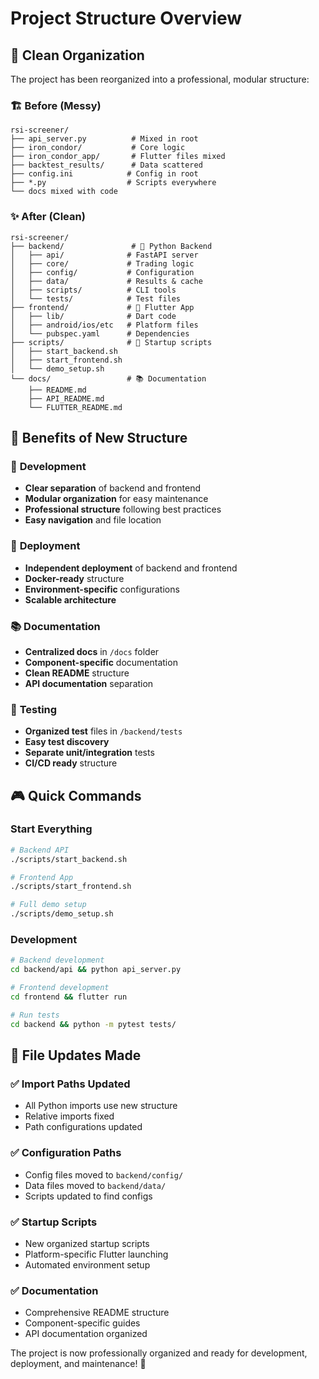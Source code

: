# Project Structure Overview

## 📁 Clean Organization

The project has been reorganized into a professional, modular structure:

### 🏗️ **Before** (Messy)
```
rsi-screener/
├── api_server.py          # Mixed in root
├── iron_condor/           # Core logic
├── iron_condor_app/       # Flutter files mixed
├── backtest_results/      # Data scattered
├── config.ini            # Config in root
├── *.py                  # Scripts everywhere
└── docs mixed with code
```

### ✨ **After** (Clean)
```
rsi-screener/
├── backend/               # 🐍 Python Backend
│   ├── api/              # FastAPI server
│   ├── core/             # Trading logic
│   ├── config/           # Configuration
│   ├── data/             # Results & cache
│   ├── scripts/          # CLI tools
│   └── tests/            # Test files
├── frontend/             # 📱 Flutter App
│   ├── lib/              # Dart code
│   ├── android/ios/etc   # Platform files
│   └── pubspec.yaml      # Dependencies
├── scripts/              # 🚀 Startup scripts
│   ├── start_backend.sh
│   ├── start_frontend.sh
│   └── demo_setup.sh
└── docs/                 # 📚 Documentation
    ├── README.md
    ├── API_README.md
    └── FLUTTER_README.md
```

## 🎯 **Benefits of New Structure**

### 🔧 **Development**
- **Clear separation** of backend and frontend
- **Modular organization** for easy maintenance
- **Professional structure** following best practices
- **Easy navigation** and file location

### 🚀 **Deployment**
- **Independent deployment** of backend and frontend
- **Docker-ready** structure
- **Environment-specific** configurations
- **Scalable architecture**

### 📚 **Documentation**
- **Centralized docs** in `/docs` folder
- **Component-specific** documentation
- **Clean README** structure
- **API documentation** separation

### 🧪 **Testing**
- **Organized test** files in `/backend/tests`
- **Easy test discovery**
- **Separate unit/integration** tests
- **CI/CD ready** structure

## 🎮 **Quick Commands**

### Start Everything
```bash
# Backend API
./scripts/start_backend.sh

# Frontend App
./scripts/start_frontend.sh

# Full demo setup
./scripts/demo_setup.sh
```

### Development
```bash
# Backend development
cd backend/api && python api_server.py

# Frontend development  
cd frontend && flutter run

# Run tests
cd backend && python -m pytest tests/
```

## 📝 **File Updates Made**

### ✅ **Import Paths Updated**
- All Python imports use new structure
- Relative imports fixed
- Path configurations updated

### ✅ **Configuration Paths**
- Config files moved to `backend/config/`
- Data files moved to `backend/data/`
- Scripts updated to find configs

### ✅ **Startup Scripts**
- New organized startup scripts
- Platform-specific Flutter launching
- Automated environment setup

### ✅ **Documentation**
- Comprehensive README structure
- Component-specific guides
- API documentation organized

The project is now professionally organized and ready for development, deployment, and maintenance! 🎉